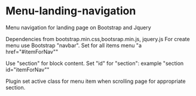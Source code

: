 # Menu-landing-navigation

Menu navigation for landing page on Bootstrap and Jquery

Dependencies from bootstrap.min.css,bootsrap.min.js, jquery.js
For create menu use Bootstrap "navbar". Set for all items menu "a href="#itemForNav""

Use "section" for block content.
Set "id" for "section": example "section id="itemForNav""

Plugin set active class for menu item when scrolling page for appropriate section.

